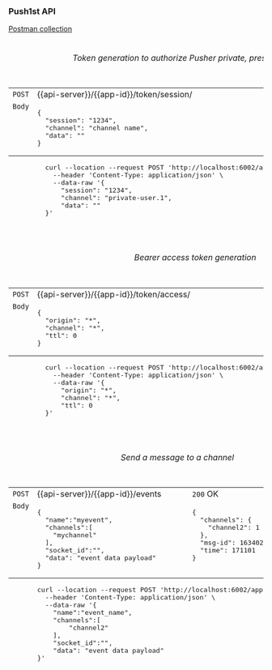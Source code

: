 ### Push1st API

[Postman collection](Push1ST-API.postman_collection.json)

<table>
  <caption><h6>Token generation to authorize Pusher private, presence channels</h6></caption>
 <tr>
   <td><code>POST</code></td><td>{{api-server}}/{{app-id}}/token/session/</td><td><code>200</code> OK</td>
 </tr>
 <tr>
   <td valign=top><code>Body</code></td>
   <td>
     <pre>{
  "session": "1234",
  "channel": "channel name",
  "data": ""
}
</pre>
   </td>
   <td  valign=top><code>token-string</code></td>
  </tr>
  <tfoot>
    <tr>
       <td></td>
      <td colspan=2>
<pre>
  curl --location --request POST 'http://localhost:6002/apps/app-test/token/session/' \
    --header 'Content-Type: application/json' \
    --data-raw '{
      "session": "1234",
      "channel": "private-user.1",
      "data": ""
  }'</code>
      </td>
    </tr>
  <tfoot>
</table>


<table>
  <caption><h6>Bearer access token generation</h6></caption>
 <tr>
   <td><code>POST</code></td><td>{{api-server}}/{{app-id}}/token/access/</td><td><code>200</code> OK</td>
 </tr>
 <tr>
   <td valign=top><code>Body</code></td>
   <td>
     <pre>{
  "origin": "*",
  "channel": "*",
  "ttl": 0
}
</pre>
   </td>
   <td  valign=top><code>token-string</code></td>
  </tr>
  <tfoot>
    <tr>
       <td></td>
      <td colspan=2>
<pre>
  curl --location --request POST 'http://localhost:6002/apps/app-test/token/access/' \
    --header 'Content-Type: application/json' \
    --data-raw '{
      "origin": "*",
      "channel": "*",
      "ttl": 0
  }'</code>
      </td>
    </tr>
  <tfoot>
</table>


  
<table>
  <caption><h6>Send a message to a channel</h6></caption>
 <tr>
   <td><code>POST</code></td><td>{{api-server}}/{{app-id}}/events</td><td><code>200</code> OK</td>
 </tr>
 <tr>
   <td valign=top><code>Body</code></td>
   <td>
     <pre>{
  "name":"myevent",
  "channels":[
    "mychannel"
  ],
  "socket_id":"",
  "data": "event data payload"
}</pre>
   </td>
   <td  valign=top><pre>{
  "channels": {
    "channel2": 1
  },
  "msg-id": 1634029747778812625,
  "time": 171101
}</pre></td>
  </tr>
  <tfoot>
    <tr>
       <td></td>
      <td colspan=2>
<pre>curl --location --request POST 'http://localhost:6002/apps/app-test/events' \
  --header 'Content-Type: application/json' \
  --data-raw '{
    "name":"event_name",
    "channels":[
        "channel2"
    ],
    "socket_id":"",
    "data": "event data payload"
}'</code>
      </td>
    </tr>
  <tfoot>
</table>
